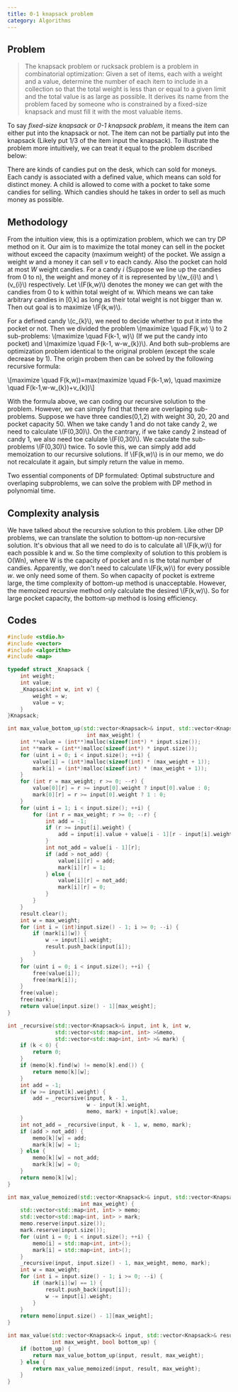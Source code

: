 ```yaml
---
title: 0-1 knapsack problem
category: Algorithms
---
```

## Problem
>The knapsack problem or rucksack problem is a problem in combinatorial optimization: Given a set of items, each with a weight and a value, determine the number of each item to include in a collection so that the total weight is less than or equal to a given limit and the total value is as large as possible. It derives its name from the problem faced by someone who is constrained by a fixed-size knapsack and must fill it with the most valuable items.

To say *fixed-size knapsack* or *0-1 knapsack problem*, it means the item can either put into the knapsack or not. The item can not be partially put into the knapsack (Likely put 1/3 of the item input the knapsack). To illustrate the problem more intuitively, we can treat it equal to the problem dscribed below:

There are kinds of candies put on the desk, which can sold for moneys. Each candy is associated with a defined value, which means can sold for distinct money. A child is allowed to come with a pocket to take some candies for selling. Which candies should he takes in order to sell as much money as possible.

## Methodology
From the intuition view, this is a optimization problem, which we can try DP method on it. Our aim is to maximize the total money can sell in the pocket without exceed the capacity (maximum weight) of the pocket. We assign a weight *w* and a money it can sell *v* to each candy. Also the pocket can hold at most *W* weight candies. For a candy *i* (Suppose we line up the candies from 0 to n), the weight and money of it is represented by \\(w_{i}\\) and \\(v_{i}\\) respectively. Let \\(F(k,w)\\) denotes the money we can get with the candies from 0 to k within total weight of w. Which means we can take arbitrary candies in [0,k] as long as their total weight is not bigger than w. Then out goal is to maximize \\(F(k,w)\\).

For a defined candy \\(c_{k}\\), we need to decide whether to put it into the pocket or not. Then we divided the problem \\(maximize \\quad F(k,w) \\) to 2 sub-problems: \\(maximize \\quad F(k-1, w)\\) (If we put the candy into pocket) and \\(maximize \\quad F(k-1, w-w_{k})\\). And both sub-problems are optimization problem identical to the original problem (except the scale decrease by 1). The origin probem then can be solved by the following recursive formula:

\\[maximize \\quad F(k,w))=max(maximize \\quad F(k-1,w), \\quad maximize \\quad F(k-1,w-w_{k})+v_{k})\\]

With the formula above, we can coding our recursive solution to the problem. However, we can simply find that there are overlaping sub-problems. Suppose we have three candies(0,1,2) with weight 30, 20, 20 and pocket capacity 50. When we take candy 1 and do not take candy 2, we need to calculate \\(F(0,30)\\). On the cantrary, if we take candy 2 instead of candy 1, we also need toe calulate \\(F(0,30)\\). We caculate the sub-problems \\(F(0,30)\\) twice. To sovle this, we can simply add add memoization to our recursive solutions. If \\(F(k,w)\\) is in our memo, we do not recalculate it again, but simply return the value in memo.

Two essential components of DP formulated: Optimal substructure and overlaping subproblems, we can solve the problem with DP method in polynomial time.

## Complexity analysis
We have talked about the recursive solution to this problem. Like other DP problems, we can translate the solution to bottom-up non-recursive solution. It's obvious that all we need to do is to calculate all \\(F(k,w)\\) for each possible k and w. So the time complexity of solution to this problem is O(Wn), where W is the capacity of pocket and n is the total number of candies. Apparently, we don't need to calculate \\(F(k,w)\\) for every possible *w*. we only need some of them. So when capacity of pocket is extreme large, the time complexity of bottom-up method is unacceptable. However, the memoized recursive method only calculate the desired \\(F(k,w)\\). So for large pocket capacity, the bottom-up method is losing efficiency.

## Codes
```C++
#include <stdio.h>
#include <vector>
#include <algorithm>
#include <map>

typedef struct _Knapsack {
    int weight;
    int value;
    _Knapsack(int w, int v) {
        weight = w;
        value = v;
    }
}Knapsack;

int max_value_bottom_up(std::vector<Knapsack>& input, std::vector<Knapsack>& result,
                         int max_weight) {
    int **value = (int**)malloc(sizeof(int*) * input.size());
    int **mark = (int**)malloc(sizeof(int*) * input.size());
    for (uint i = 0; i < input.size(); ++i) {
        value[i] = (int*)malloc(sizeof(int) * (max_weight + 1));
        mark[i] = (int*)malloc(sizeof(int) * (max_weight + 1));
    }
    for (int r = max_weight; r >= 0; --r) {
        value[0][r] = r >= input[0].weight ? input[0].value : 0;
        mark[0][r] = r >= input[0].weight ? 1 : 0;
    }
    for (uint i = 1; i < input.size(); ++i) {
        for (int r = max_weight; r >= 0; --r) {
            int add = -1;
            if (r >= input[i].weight) {
                add = input[i].value + value[i - 1][r - input[i].weight];
            }
            int not_add = value[i - 1][r];
            if (add > not_add) {
                value[i][r] = add;
                mark[i][r] = 1;
            } else {
                value[i][r] = not_add;
                mark[i][r] = 0;
            }
        }
    }
    result.clear();
    int w = max_weight;
    for (int i = (int)input.size() - 1; i >= 0; --i) {
        if (mark[i][w]) {
            w -= input[i].weight;
            result.push_back(input[i]);
        }
    }
    for (uint i = 0; i < input.size(); ++i) {
        free(value[i]);
        free(mark[i]);
    }
    free(value);
    free(mark);
    return value[input.size() - 1][max_weight];
}

int _recursive(std::vector<Knapsack>& input, int k, int w,
               std::vector<std::map<int, int> >&memo,
               std::vector<std::map<int, int> >& mark) {
    if (k < 0) {
        return 0;
    }
    if (memo[k].find(w) != memo[k].end()) {
        return memo[k][w];
    }
    int add = -1;
    if (w >= input[k].weight) {
        add = _recursive(input, k - 1,
                         w - input[k].weight,
                         memo, mark) + input[k].value;
    }
    int not_add = _recursive(input, k - 1, w, memo, mark);
    if (add > not_add) {
        memo[k][w] = add;
        mark[k][w] = 1;
    } else {
        memo[k][w] = not_add;
        mark[k][w] = 0;
    }
    return memo[k][w];
}

int max_value_memoized(std::vector<Knapsack>& input, std::vector<Knapsack>& result,
                       int max_weight) {
    std::vector<std::map<int, int> > memo;
    std::vector<std::map<int, int> > mark;
    memo.reserve(input.size());
    mark.reserve(input.size());
    for (uint i = 0; i < input.size(); ++i) {
        memo[i] = std::map<int, int>();
        mark[i] = std::map<int, int>();
    }
    _recursive(input, input.size() - 1, max_weight, memo, mark);
    int w = max_weight;
    for (int i = input.size() - 1; i >= 0; --i) {
        if (mark[i][w] == 1) {
            result.push_back(input[i]);
            w -= input[i].weight;
        }
    }
    return memo[input.size() - 1][max_weight];
}

int max_value(std::vector<Knapsack>& input, std::vector<Knapsack>& result,
              int max_weight, bool bottom_up) {
    if (bottom_up) {
        return max_value_bottom_up(input, result, max_weight);
    } else {
        return max_value_memoized(input, result, max_weight);
    }
}
```
